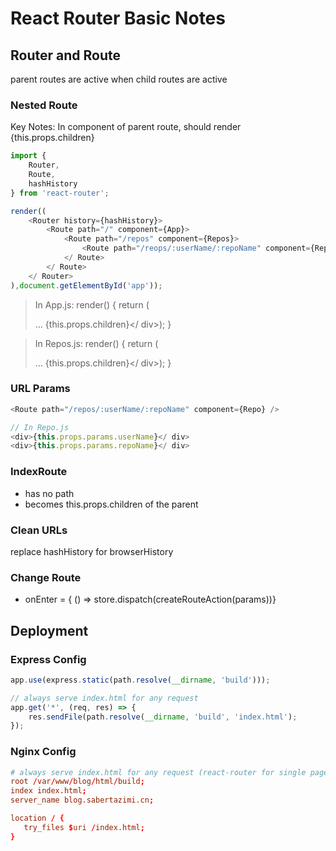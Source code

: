 # React Router Basic Notes

## Router and Route

parent routes are active when child routes are active

### Nested Route

Key Notes: In component of parent route, should render {this.props.children}

```js
import {
    Router,
    Route,
    hashHistory
} from 'react-router';

render((
    <Router history={hashHistory}>
        <Route path="/" component={App}>
            <Route path="/repos" component={Repos}>
                <Route path="/reops/:userName/:repoName" component={Repo} />
            </ Route>
        </ Route>
    </ Router>
),document.getElementById('app'));
```

> In App.js: render() { return (<div>... {this.props.children}</ div>); }

> In Repos.js: render() { return (<div>... {this.props.children}</ div>); }

### URL Params

```js
<Route path="/repos/:userName/:repoName" component={Repo} />
```

```js
// In Repo.js
<div>{this.props.params.userName}</ div>
<div>{this.props.params.repoName}</ div>
```

### IndexRoute

-   has no path
-   becomes this.props.children of the parent

### Clean URLs

replace hashHistory for browserHistory

### Change Route

*   onEnter = { () => store.dispatch(createRouteAction(params))}

## Deployment

### Express Config

```js
app.use(express.static(path.resolve(__dirname, 'build')));

// always serve index.html for any request
app.get('*', (req, res) => {
    res.sendFile(path.resolve(__dirname, 'build', 'index.html');
});
```

### Nginx Config

```conf
# always serve index.html for any request (react-router for single page application)
root /var/www/blog/html/build;
index index.html;
server_name blog.sabertazimi.cn;

location / {
   try_files $uri /index.html;
}
```
